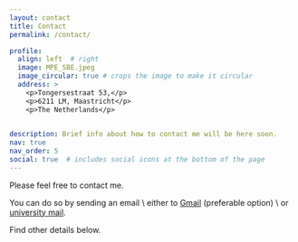```yaml
---
layout: contact
title: Contact
permalink: /contact/

profile:
  align: left  # right
  image: MPE_SBE.jpeg
  image_circular: true # crops the image to make it circular
  address: >
    <p>Tongersestraat 53,</p>
    <p>6211 LM, Maastricht</p>
    <p>The Netherlands</p>

    
description: Brief info about how to contact me will be here soon.
nav: true
nav_order: 5
social: true  # includes social icons at the bottom of the page
---
```


Please feel free to contact me. 

You can do so by sending an email \\
either to [Gmail](mailto:e.v.bronnikov@gmail.com) (preferable option) \\
or [university mail](mailto:e.bronnikov@tilburguniversity.edu).


Find other details below.
